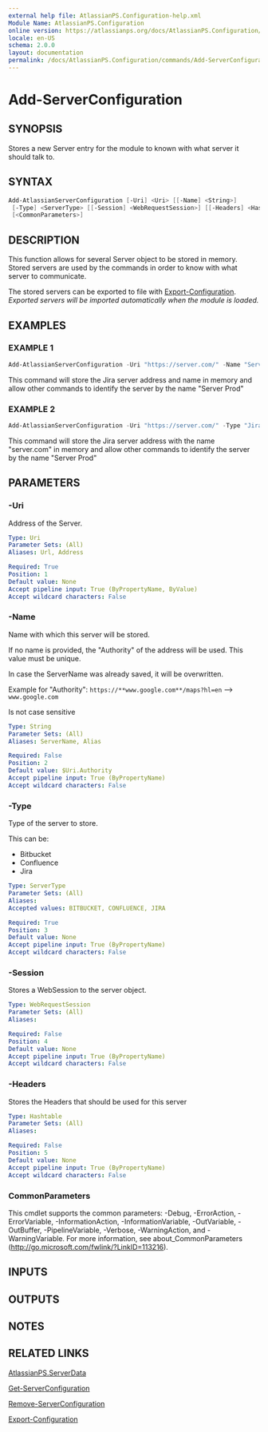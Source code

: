 ```yaml
---
external help file: AtlassianPS.Configuration-help.xml
Module Name: AtlassianPS.Configuration
online version: https://atlassianps.org/docs/AtlassianPS.Configuration/commands/Add-ServerConfiguration/
locale: en-US
schema: 2.0.0
layout: documentation
permalink: /docs/AtlassianPS.Configuration/commands/Add-ServerConfiguration/
---
```

# Add-ServerConfiguration

## SYNOPSIS

Stores a new Server entry for the module to known with what server it should talk to.

## SYNTAX

```powershell
Add-AtlassianServerConfiguration [-Uri] <Uri> [[-Name] <String>]
 [-Type] <ServerType> [[-Session] <WebRequestSession>] [[-Headers] <Hashtable>]
 [<CommonParameters>]
```

## DESCRIPTION

This function allows for several Server object to be stored in memory.
Stored servers are used by the commands in order to know with what server to communicate.

The stored servers can be exported to file with [Export-Configuration](../Export-Configuration/).  
_Exported servers will be imported automatically when the module is loaded._

## EXAMPLES

### EXAMPLE 1

```powershell
Add-AtlassianServerConfiguration -Uri "https://server.com/" -Name "Server Prod" -Type "Jira"
```

This command will store the Jira server address and name in memory and allow other
commands to identify the server by the name "Server Prod"

### EXAMPLE 2

```powershell
Add-AtlassianServerConfiguration -Uri "https://server.com/" -Type "Jira"
```

This command will store the Jira server address with the name "server.com" in memory and allow other
commands to identify the server by the name "Server Prod"

## PARAMETERS

### -Uri

Address of the Server.

```yaml
Type: Uri
Parameter Sets: (All)
Aliases: Url, Address

Required: True
Position: 1
Default value: None
Accept pipeline input: True (ByPropertyName, ByValue)
Accept wildcard characters: False
```

### -Name

Name with which this server will be stored.

If no name is provided, the "Authority" of the address will be used.
This value must be unique.

In case the ServerName was already saved, it will be overwritten.

Example for "Authority":
  `https://**www.google.com**/maps?hl=en` --> `www.google.com`

Is not case sensitive

```yaml
Type: String
Parameter Sets: (All)
Aliases: ServerName, Alias

Required: False
Position: 2
Default value: $Uri.Authority
Accept pipeline input: True (ByPropertyName)
Accept wildcard characters: False
```

### -Type

Type of the server to store.

This can be:

* Bitbucket
* Confluence
* Jira

```yaml
Type: ServerType
Parameter Sets: (All)
Aliases:
Accepted values: BITBUCKET, CONFLUENCE, JIRA

Required: True
Position: 3
Default value: None
Accept pipeline input: True (ByPropertyName)
Accept wildcard characters: False
```

### -Session

Stores a WebSession to the server object.

```yaml
Type: WebRequestSession
Parameter Sets: (All)
Aliases:

Required: False
Position: 4
Default value: None
Accept pipeline input: True (ByPropertyName)
Accept wildcard characters: False
```

### -Headers

Stores the Headers that should be used for this server

```yaml
Type: Hashtable
Parameter Sets: (All)
Aliases:

Required: False
Position: 5
Default value: None
Accept pipeline input: True (ByPropertyName)
Accept wildcard characters: False
```

### CommonParameters

This cmdlet supports the common parameters: -Debug, -ErrorAction,
-ErrorVariable, -InformationAction, -InformationVariable, -OutVariable,
-OutBuffer, -PipelineVariable, -Verbose, -WarningAction, and -WarningVariable.
For more information, see about_CommonParameters
(<http://go.microsoft.com/fwlink/?LinkID=113216>).

## INPUTS

## OUTPUTS

## NOTES

## RELATED LINKS

[AtlassianPS.ServerData](../../classes/AtlassianPS.ServerData/)

[Get-ServerConfiguration](../Get-ServerConfiguration/)

[Remove-ServerConfiguration](../Remove-ServerConfiguration/)

[Export-Configuration](../Export-Configuration/)
